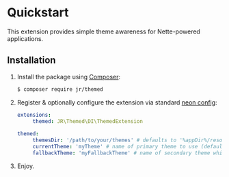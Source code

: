 # Quickstart

This extension provides simple theme awareness for Nette-powered applications.

## Installation

1. Install the package using [Composer](http://getcomposer.org/):

   ```sh
   $ composer require jr/themed
   ```

2. Register & optionally configure the extension via standard [neon config](https://github.com/nette/neon):

   ```yml
   extensions:
		themed: JR\Themed\DI\ThemedExtension
	
   themed:
		themesDir: '/path/to/your/themes' # defaults to '%appDir%/resources/themes'
		currentTheme: 'myTheme' # name of primary theme to use (defaults to 'default')
		fallbackTheme: 'myFallbackTheme' # name of secondary theme which is used when some template in the primary theme does not exist (defaults to 'default')
   ```

3. Enjoy.
